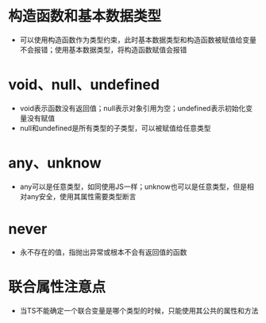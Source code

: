 # 构造函数和基本数据类型
- 可以使用构造函数作为类型约束，此时基本数据类型和构造函数被赋值给变量不会报错；使用基本数据类型，将构造函数赋值会报错
# void、null、undefined
- void表示函数没有返回值；null表示对象引用为空；undefined表示初始化变量没有赋值
- null和undefined是所有类型的子类型，可以被赋值给任意类型
# any、unknow
- any可以是任意类型，如同使用JS一样；unknow也可以是任意类型，但是相对any安全，使用其属性需要类型断言
# never
- 永不存在的值，指抛出异常或根本不会有返回值的函数
# 联合属性注意点
- 当TS不能确定一个联合变量是哪个类型的时候，只能使用其公共的属性和方法